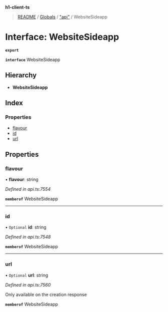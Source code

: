 **h1-client-ts**

> [README](../README.md) / [Globals](../globals.md) / ["api"](../modules/_api_.md) / WebsiteSideapp

# Interface: WebsiteSideapp

**`export`** 

**`interface`** WebsiteSideapp

## Hierarchy

* **WebsiteSideapp**

## Index

### Properties

* [flavour](_api_.websitesideapp.md#flavour)
* [id](_api_.websitesideapp.md#id)
* [url](_api_.websitesideapp.md#url)

## Properties

### flavour

•  **flavour**: string

*Defined in api.ts:7554*

**`memberof`** WebsiteSideapp

___

### id

• `Optional` **id**: string

*Defined in api.ts:7548*

**`memberof`** WebsiteSideapp

___

### url

• `Optional` **url**: string

*Defined in api.ts:7560*

Only available on the creation response

**`memberof`** WebsiteSideapp
